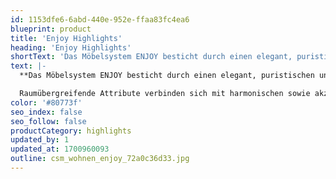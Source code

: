 ```yaml
---
id: 1153dfe6-6abd-440e-952e-ffaa83fc4ea6
blueprint: product
title: 'Enjoy Highlights'
heading: 'Enjoy Highlights'
shortText: 'Das Möbelsystem ENJOY besticht durch einen elegant, puristischen und ebenso zeitlosen Stil.'
text: |-
  **Das Möbelsystem ENJOY besticht durch einen elegant, puristischen und ebenso zeitlosen Stil.**

  Raumübergreifende Attribute verbinden sich mit harmonischen sowie akzentuierten Lack- und Holzausführungen.  Als besonderes Merkmal seien die markanten Griffleisten hervorgehoben. Ganz gleich, ob Ton in Ton oder als Farbkontrast – sie geben dem gesamten Ambiente eine passende Griffigkeit, die sich im gesamten Wohnraum auszahlt.
color: '#80773f'
seo_index: false
seo_follow: false
productCategory: highlights
updated_by: 1
updated_at: 1700960093
outline: csm_wohnen_enjoy_72a0c36d33.jpg
---
```

